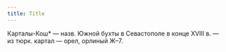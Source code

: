 ```yaml
---
title: Title
---
```


Карталы-Кош* — назв. Южной бухты в Севастополе в конце ХVIII в. — из тюрк.
картал — орел, орлиный Ж–7.
